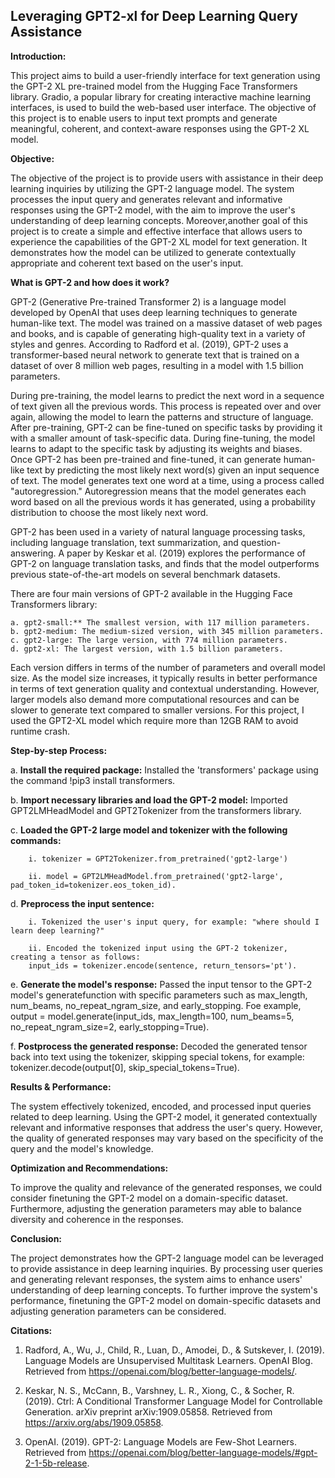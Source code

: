 ## Leveraging GPT2-xl for Deep Learning Query Assistance

**Introduction:**

This project aims to build a user-friendly interface for text generation using the GPT-2 XL pre-trained model from the Hugging Face Transformers library. Gradio, a popular library for creating interactive machine learning interfaces, is used to build the web-based user interface. The objective of this project is to enable users to input text prompts and generate meaningful, coherent, and context-aware responses using the GPT-2 XL model.


**Objective:**

The objective of the project is to provide users with assistance in their deep learning inquiries by utilizing the GPT-2 language model. The system processes the input query and generates relevant and informative responses using the GPT-2 model, with the aim to improve the user's understanding of deep learning concepts. Moreover,another goal of this project is to create a simple and effective interface that allows users to experience the capabilities of the GPT-2 XL model for text generation. It demonstrates how the model can be utilized to generate contextually appropriate and coherent text based on the user's input.

**What is GPT-2 and how does it work?**

  GPT-2 (Generative Pre-trained Transformer 2) is a language model developed by OpenAI that uses deep learning techniques to generate human-like text. The model was trained on a massive dataset of web pages and books, and is capable of generating high-quality text in a variety of styles and genres. According to Radford et al. (2019), GPT-2 uses a transformer-based neural network to generate text that is trained on a dataset of over 8 million web pages, resulting in a model with 1.5 billion parameters. 
  
  During pre-training, the model learns to predict the next word in a sequence of text given all the previous words. This process is repeated over and over again, allowing the model to learn the patterns and structure of language. After pre-training, GPT-2 can be fine-tuned on specific tasks by providing it with a smaller amount of task-specific data. During fine-tuning, the model learns to adapt to the specific task by adjusting its weights and biases. Once GPT-2 has been pre-trained and fine-tuned, it can generate human-like text by predicting the most likely next word(s) given an input sequence of text. The model generates text one word at a time, using a process called "autoregression." Autoregression means that the model generates each word based on all the previous words it has generated, using a probability distribution to choose the most likely next word. 
  
  GPT-2 has been used in a variety of natural language processing tasks, including language translation, text summarization, and question-answering. A paper by Keskar et al. (2019) explores the performance of GPT-2 on language translation tasks, and finds that the model outperforms previous state-of-the-art models on several benchmark datasets.
  
  There are four main versions of GPT-2 available in the Hugging Face Transformers library:
  
    a. gpt2-small:** The smallest version, with 117 million parameters.
    b. gpt2-medium: The medium-sized version, with 345 million parameters.
    c. gpt2-large: The large version, with 774 million parameters.
    d. gpt2-xl: The largest version, with 1.5 billion parameters.
    
Each version differs in terms of the number of parameters and overall model size. As the model size increases, it typically results in better performance in terms of text generation quality and contextual understanding. However, larger models also demand more computational resources and can be slower to generate text compared to smaller versions. For this project, I used the GPT2-XL model which require more than 12GB RAM to avoid runtime crash.

**Step-by-step Process:**

  a. **Install the required package:** Installed the 'transformers' package using the command !pip3 install transformers.

  b. **Import necessary libraries and load the GPT-2 model:** Imported GPT2LMHeadModel and GPT2Tokenizer from the transformers library.

  c. **Loaded the GPT-2 large model and tokenizer with the following commands:**
  
        i. tokenizer = GPT2Tokenizer.from_pretrained('gpt2-large')
        
        ii. model = GPT2LMHeadModel.from_pretrained('gpt2-large', pad_token_id=tokenizer.eos_token_id).
  
  d. **Preprocess the input sentence:** 
  
        i. Tokenized the user's input query, for example: "where should I learn deep learning?" 
        
        ii. Encoded the tokenized input using the GPT-2 tokenizer, creating a tensor as follows:
        input_ids = tokenizer.encode(sentence, return_tensors='pt').
        
  e. **Generate the model's response:** Passed the input tensor to the GPT-2 model's generatefunction with specific parameters such as max_length, num_beams, no_repeat_ngram_size, and early_stopping.
  Foe example, output = model.generate(input_ids, max_length=100, num_beams=5, no_repeat_ngram_size=2, early_stopping=True).

  f. **Postprocess the generated response:** Decoded the generated tensor back into text using the tokenizer, skipping special tokens, for example: tokenizer.decode(output[0], skip_special_tokens=True).

**Results & Performance:**

The system effectively tokenized, encoded, and processed input queries related to deep learning. Using the GPT-2 model, it generated contextually relevant and informative responses that address the user's query. However, the quality of generated responses may vary based on the specificity of the query and the model's knowledge.

**Optimization and Recommendations:**

To improve the quality and relevance of the generated responses, we could consider finetuning the GPT-2 model on a domain-specific dataset. Furthermore, adjusting the generation parameters may able to balance diversity and coherence in the responses.

**Conclusion:**

The project demonstrates how the GPT-2 language model can be leveraged to provide assistance in deep learning inquiries. By processing user queries and generating relevant responses, the system aims to enhance users' understanding of deep learning concepts. To further improve the system's performance, finetuning the GPT-2 model on domain-specific datasets and adjusting generation parameters can be considered.

**Citations:**

1. Radford, A., Wu, J., Child, R., Luan, D., Amodei, D., & Sutskever, I. (2019). Language Models are Unsupervised Multitask Learners. OpenAI Blog. Retrieved from https://openai.com/blog/better-language-models/.

2. Keskar, N. S., McCann, B., Varshney, L. R., Xiong, C., & Socher, R. (2019). Ctrl: A Conditional Transformer Language Model for Controllable Generation. arXiv preprint arXiv:1909.05858. Retrieved from https://arxiv.org/abs/1909.05858.

3. OpenAI. (2019). GPT-2: Language Models are Few-Shot Learners. Retrieved from https://openai.com/blog/better-language-models/#gpt-2-1-5b-release.
